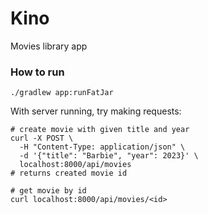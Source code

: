 # Kino

Movies library app

### How to run

```shell
./gradlew app:runFatJar
```

With server running, try making requests:
```shell
# create movie with given title and year
curl -X POST \
  -H "Content-Type: application/json" \
  -d '{"title": "Barbie", "year": 2023}' \
  localhost:8000/api/movies
# returns created movie id

# get movie by id
curl localhost:8000/api/movies/<id>
```
